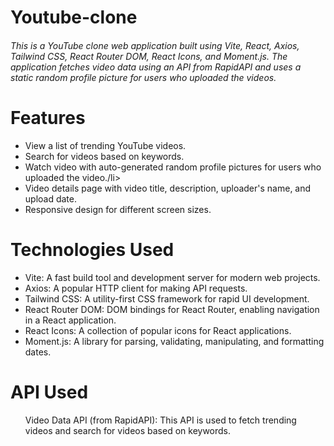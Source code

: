 # Youtube-clone
<h6>This is a YouTube clone web application built using Vite, React, Axios, Tailwind CSS, React Router DOM, React Icons, and Moment.js. The application fetches video data using an API from RapidAPI and uses a static random profile picture for users who uploaded the videos.</h6>
<h1> Features</h1>
<ul>
<li>View a list of trending YouTube videos.</li>
<li>Search for videos based on keywords.</li>
<li>Watch video with auto-generated random profile pictures for users who uploaded the video./li>
<li>Video details page with video title, description, uploader's name, and upload date.</li>
<li>Responsive design for different screen sizes.</li>


</ul>
<h1>Technologies Used</h1>
<ul>
  <li>Vite: A fast build tool and development server for modern web projects.</li>
<li>Axios: A popular HTTP client for making API requests.</li>
<li>Tailwind CSS: A utility-first CSS framework for rapid UI development.</li>
<li>React Router DOM: DOM bindings for React Router, enabling navigation in a React application.</li>
<li>React Icons: A collection of popular icons for React applications.</li>
<li>Moment.js: A library for parsing, validating, manipulating, and formatting dates.</li>
</ul>
<h1>API Used</h1>
<ul>Video Data API (from RapidAPI): This API is used to fetch trending videos and search for videos based on keywords.</ul>
